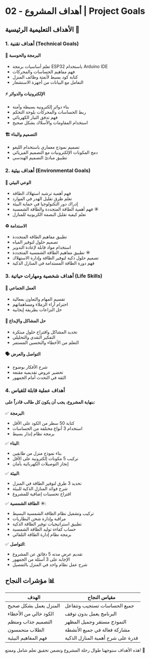 # 02 - أهداف المشروع | Project Goals

## الأهداف التعليمية الرئيسية 🎯

### 1. أهداف تقنية (Technical Goals)

#### 📱 البرمجة والحوسبة
- تعلم أساسيات برمجة ESP32 باستخدام Arduino IDE
- فهم مفاهيم الحساسات والمحركات
- كتابة كود بسيط لأتمتة وظائف المنزل
- التعامل مع البيانات من أجهزة الاستشعار

#### ⚡ الإلكترونيات والدوائر
- بناء دوائر إلكترونية بسيطة وآمنة
- ربط الحساسات والمحركات بلوحة التحكم
- فهم تدفق التيار الكهربائي
- استخدام المقاومات والأسلاك بشكل صحيح

#### 🏗️ التصميم والبناء
- تصميم نموذج معماري باستخدام الليغو
- دمج المكونات الإلكترونيات مع التصميم الفيزيائي
- تطبيق مبادئ التصميم الهندسي

### 2. أهداف بيئية (Environmental Goals)

#### 🌱 الوعي البيئي
- فهم أهمية ترشيد استهلاك الطاقة
- تعلم طرق تقليل الهدر في الموارد
- إدراك دور التكنولوجيا في حماية البيئة
- فهم أهمية الطاقة المتجددة والطاقة الشمسية ☀️
- تعلم كيفية تقليل البصمة الكربونية للمنازل

#### ♻️ الاستدامة
- تطبيق مفاهيم الطاقة المتجددة
- تصميم حلول لتوفير المياه
- استخدام مواد قابلة لإعادة التدوير
- تطبيق مفاهيم الطاقة الشمسية المتجددة ☀️
- تصميم حلول ذكية لتوفير الطاقة وإدارة الاستهلاك
- فهم دورة الطاقة المستدامة في المنازل الذكية

### 3. أهداف شخصية ومهارات حياتية (Life Skills)

#### 🤝 العمل الجماعي
- تقسيم المهام والتعاون بفعالية
- احترام آراء الزملاء ومساهماتهم
- حل النزاعات بطريقة إيجابية

#### 🧠 حل المشاكل والإبداع
- تحديد المشاكل واقتراح حلول مبتكرة
- التفكير النقدي والتحليلي
- التعلم من الأخطاء والتحسين المستمر

#### 🗣️ التواصل والعرض
- شرح الأفكار بوضوح
- تحضير عروض تقديمية مقنعة
- الثقة في التحدث أمام الجمهور

### 4. أهداف عملية قابلة للقياس

#### بنهاية المشروع، يجب أن يكون كل طالب قادراً على:

✅ **البرمجة**:
- كتابة 50 سطر من الكود على الأقل
- استخدام 3 أنواع مختلفة من الحساسات
- برمجة نظام إنذار بسيط

✅ **البناء**:
- بناء نموذج منزل من طابقين
- تركيب 5 مكونات إلكترونية على الأقل
- إنجاز التوصيلات الكهربائية بأمان

✅ **البيئة**:
- تحديد 3 طرق لتوفير الطاقة في المنزل
- شرح فوائد المنازل الذكية للبيئة
- اقتراح تحسينات إضافية للمشروع

✅ **الطاقة الشمسية** ☀️:
- تركيب وتشغيل نظام الطاقة الشمسية البسيط
- مراقبة وإدارة شحن البطاريات
- تطبيق استراتيجيات توفير الطاقة الذكية
- حساب كفاءة توليد الطاقة الشمسية
- برمجة نظام إدارة الطاقة التلقائي

✅ **التواصل**:
- تقديم عرض مدته 5 دقائق عن المشروع
- الإجابة على 3 أسئلة من الجمهور
- شرح عمل نظام واحد في المنزل بالتفصيل

## مؤشرات النجاح 📊

| الهدف | مقياس النجاح |
|--------|---------------|
| المنزل يعمل بشكل صحيح | جميع الحساسات تستجيب وتتفاعل |
| الكود خالي من الأخطاء | البرنامج يعمل بدون توقف |
| التصميم جذاب ومنظم | النموذج مستقر وجميل المظهر |
| الطلاب متحمسون | مشاركة فعالة في جميع الأنشطة |
| فهم المفاهيم البيئية | قدرة على شرح أهمية المنازل الذكية |

هذه الأهداف ستوجهنا طوال رحلة المشروع وتضمن تحقيق تعلم شامل وممتع! 🌟 